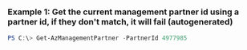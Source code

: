### Example 1: Get the current management partner id using a partner id, if they don't match, it will fail (autogenerated)
```powershell
PS C:\> Get-AzManagementPartner -PartnerId 4977985
```

